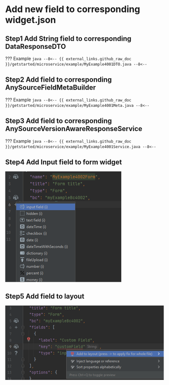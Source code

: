 # Add new field to corresponding **widget.json**

## **Step1** Add **String**  field to corresponding **DataResponseDTO**

??? Example
    ```java
    --8<--
    {{ external_links.github_raw_doc }}/getstarted/microservice/example/MyExample4001DTO.java
    --8<--
    ```
 

## **Step2**  Add field to corresponding **AnySourceFieldMetaBuilder**

??? Example
    ```java
    --8<--
    {{ external_links.github_raw_doc }}/getstarted/microservice/example/MyExample4001Meta.java
    --8<--
    ```
## **Step3**  Add  field to corresponding **AnySourceVersionAwareResponseService**

??? Example
    ```java
    --8<--
    {{ external_links.github_raw_doc }}/getstarted/microservice/example/MyExample4001Service.java
    --8<--
    ```

## **Step4** Add **Input**  field to form widget  

![stp1.png](../postgres/stp1.png)

## **Step5**  Add field to layout

![stp3.png](../postgres/stp3.png)
 